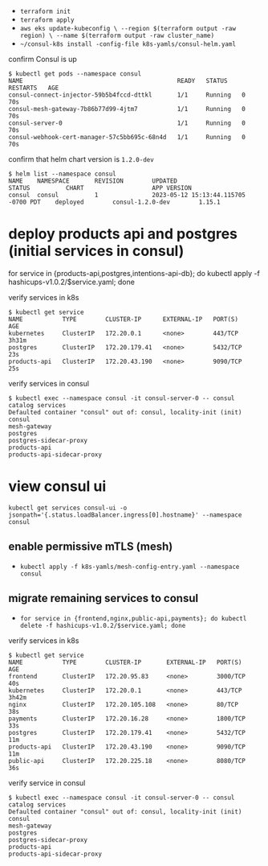 - `terraform init`
- `terraform apply`
- `aws eks update-kubeconfig \
    --region $(terraform output -raw region) \
    --name $(terraform output -raw cluster_name)`
- `~/consul-k8s install -config-file k8s-yamls/consul-helm.yaml`

confirm Consul is up

```
$ kubectl get pods --namespace consul
NAME                                           READY   STATUS    RESTARTS   AGE
consul-connect-injector-59b5b4fccd-dttkl       1/1     Running   0          70s
consul-mesh-gateway-7b86b77d99-4jtm7           1/1     Running   0          70s
consul-server-0                                1/1     Running   0          70s
consul-webhook-cert-manager-57c5bb695c-68n4d   1/1     Running   0          70s
```

confirm that helm chart version is `1.2.0-dev`

```
$ helm list --namespace consul
NAME    NAMESPACE       REVISION        UPDATED                                 STATUS          CHART                   APP VERSION
consul  consul          1               2023-05-12 15:13:44.115705 -0700 PDT    deployed        consul-1.2.0-dev        1.15.1
```

# deploy products api and postgres (initial services in consul)
for service in {products-api,postgres,intentions-api-db}; do kubectl apply -f hashicups-v1.0.2/$service.yaml; done

verify services in k8s
```
$ kubectl get service
NAME           TYPE        CLUSTER-IP      EXTERNAL-IP   PORT(S)    AGE
kubernetes     ClusterIP   172.20.0.1      <none>        443/TCP    3h31m
postgres       ClusterIP   172.20.179.41   <none>        5432/TCP   23s
products-api   ClusterIP   172.20.43.190   <none>        9090/TCP   25s
```

verify services in consul

```
$ kubectl exec --namespace consul -it consul-server-0 -- consul catalog services
Defaulted container "consul" out of: consul, locality-init (init)
consul
mesh-gateway
postgres
postgres-sidecar-proxy
products-api
products-api-sidecar-proxy
```

# view consul ui
`kubectl get services consul-ui -o jsonpath='{.status.loadBalancer.ingress[0].hostname}' --namespace consul`

## enable permissive mTLS (mesh)

- `kubectl apply -f k8s-yamls/mesh-config-entry.yaml --namespace consul`

## migrate remaining services to consul

- `for service in {frontend,nginx,public-api,payments}; do kubectl delete -f hashicups-v1.0.2/$service.yaml; done`

verify services in k8s

```
$ kubectl get service
NAME           TYPE        CLUSTER-IP       EXTERNAL-IP   PORT(S)    AGE
frontend       ClusterIP   172.20.95.83     <none>        3000/TCP   40s
kubernetes     ClusterIP   172.20.0.1       <none>        443/TCP    3h42m
nginx          ClusterIP   172.20.105.108   <none>        80/TCP     38s
payments       ClusterIP   172.20.16.28     <none>        1800/TCP   33s
postgres       ClusterIP   172.20.179.41    <none>        5432/TCP   11m
products-api   ClusterIP   172.20.43.190    <none>        9090/TCP   11m
public-api     ClusterIP   172.20.225.18    <none>        8080/TCP   36s
```

verify service in consul

```
$ kubectl exec --namespace consul -it consul-server-0 -- consul catalog services
Defaulted container "consul" out of: consul, locality-init (init)
consul
mesh-gateway
postgres
postgres-sidecar-proxy
products-api
products-api-sidecar-proxy
```